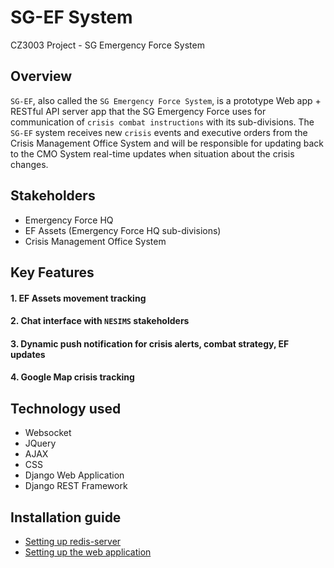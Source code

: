 # SG-EF System
CZ3003 Project - SG Emergency Force System

## Overview
`SG-EF`, also called the `SG Emergency Force System`, is a prototype Web app + RESTful API server app that the SG Emergency Force uses for communication of `crisis combat instructions` with its sub-divisions. The `SG-EF` system receives new `crisis` events and executive orders from the Crisis Management Office System and will be responsible for updating back to the CMO System real-time updates when situation about the crisis changes.

## Stakeholders
- Emergency Force HQ
- EF Assets (Emergency Force HQ sub-divisions)
- Crisis Management Office System

## Key Features

#### 1. EF Assets movement tracking


#### 2. Chat interface with `NESIMS` stakeholders


#### 3. Dynamic push notification for crisis alerts, combat strategy, EF updates


#### 4. Google Map crisis tracking


## Technology used
- Websocket
- JQuery
- AJAX
- CSS
- Django Web Application
- Django REST Framework

## Installation guide
- [Setting up redis-server](IMPL-CHANNELS.md)
- [Setting up the web application](INSTALL.md)
